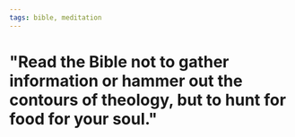 ```yaml
---
tags: bible, meditation
---
```


# "Read the Bible not to gather information or hammer out the contours of theology, but to hunt for food for your soul."

